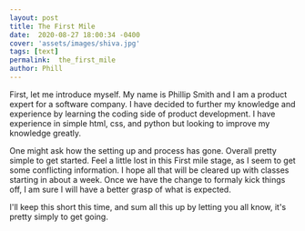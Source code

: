```yaml
---
layout: post
title: The First Mile
date:  2020-08-27 18:00:34 -0400
cover: 'assets/images/shiva.jpg'
tags: [text]
permalink:  the_first_mile
author: Phill
---
```



First, let me introduce myself. My name is Phillip Smith and I am a product expert for a software company. I have decided to further my knowledge and experience by learning the coding side of product development. I have experience in simple html, css, and python but looking to improve my knowledge greatly. 

One might ask how the setting up and process has gone. Overall pretty simple to get started. Feel a little lost in this First mile stage, as I seem to get some conflicting information. I hope all that will be cleared up with classes starting in about a week. Once we have the change to formaly kick things off, I am sure I will have a better grasp of what is expected. 

I'll keep this short this time, and sum all this up by letting you all know, it's pretty simply to get going. 
